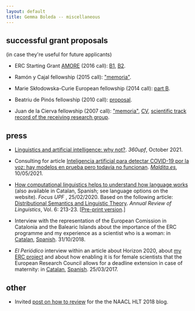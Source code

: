 ```yaml
---
layout: default
title: Gemma Boleda -- miscellaneous
---
```


## successful grant proposals

(in case they're useful for future applicants)

- ERC Starting Grant [AMORE](https://www.upf.edu/web/amore) (2016 call): [B1](proposals/B1-AMORE-ERC_StG_2016-def.pdf), [B2](proposals/B2-AMORE-ERC_StG_2016-def.pdf).

- Ramón y Cajal fellowship (2015 call): ["memoria"](proposals/2015_memoria_lineas_invest_investigadores_ryc_MINECO-gboleda-sub.pdf).

- Marie Skłodowska-Curie European fellowship (2014 call): [part B](proposals/gboleda-1.MSCA-IF-EF-ST-Part-B-final.pdf).

- Beatriu de Pinós fellowship (2010 call): [proposal](proposals/annex__bp_2010_mod_a_(ii)GBT_v3.pdf).

- Juan de la Cierva fellowship (2007 call): ["memoria"](proposals/memoria-jdc07-gbt-english.pdf), [CV](proposals/cv-jd-c07-gbt.pdf), [scientific track record of the receiving research group](proposals/historial-jdc07-gbt-english.pdf).

## press

- [Linguistics and artificial intelligence: why not?](https://www.upf.edu/web/360upf/numero9/calidoscopi/gemma-boleda). _360upf_, October 2021.

- Consulting for article [Inteligencia artificial para detectar COVID-19 por la voz: hay modelos en prueba pero todavía no funcionan](https://maldita.es/malditatecnologia/20210510/inteligencia-artificial-covid-19-voz/). [_Maldita.es_](https://maldita.es), 10/05/2021.

- [How computational linguistics helps to understand how language works](https://www.upf.edu/web/focus/inici/-/asset_publisher/HmdVwKrOeKpM/content/id/232783382/maximized) (also available in Catalan, Spanish; see language options on the website). _Focus UPF_ , 25/02/2020. Based on the following article: [Distributional Semantics and Linguistic Theory](http://www.annualreviews.org/eprint/49J5VEMAMTAXAHVCUVDF/full/10.1146/annurev-linguistics-011619-030303). _Annual Review of Linguistics_, Vol. 6: 213-23. [[Pre-print version](https://arxiv.org/pdf/1905.01896.pdf).]

- Interview with the representation of the European Comission in Catalonia and the Balearic Islands about the importance of the ERC programme and my experience as a scientist who is a woman: in [Catalan](https://ec.europa.eu/spain/barcelona/news/els-programes-de-la-ue-han-representat-un-salt-qualitatiu-en-la-recerca-que-es-pot-fer-europa_ca), [Spanish](https://ec.europa.eu/spain/barcelona/news/els-programes-de-la-ue-han-representat-un-salt-qualitatiu-en-la-recerca-que-es-pot-fer-europa_es). 31/10/2018.

- _El Periódico_ interview within an article about Horizon 2020, about [my ERC project](https://www.upf.edu/web/amore) and about how enabling it is for female scientists that the European Research Council allows for a deadline extension in case of maternity: in [Catalan](https://www.elperiodico.cat/ca/ciencia/20170325/tres-investigadors-que-treballen-projectes-innovadors-financats-ue-expliquen-les-seves-experiencies-5923169), [Spanish](https://www.elperiodico.com/es/ciencia/20170325/tres-investigadores-que-trabajan-proyectos-innovadores-financiados-ue-explican-sus-experiencias-5923169). 25/03/2017.

## other

- Invited [post on how to review](https://naacl2018.wordpress.com/2018/01/04/reviewing-advice-by-gemma-boleda/) for the the NAACL HLT 2018 blog.
